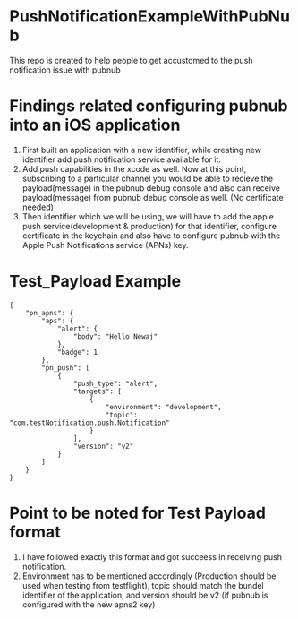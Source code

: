 # PushNotificationExampleWithPubNub
This repo is created to help people to get accustomed to the push notification issue with pubnub

# Findings related configuring pubnub into an iOS application

1. First built an application with a new identifier, while creating new identifier add push notification service available for it.
2. Add push capabilities in the xcode as well. Now at this point, subscribing to a particular channel you would be able to recieve the payload(message) in the pubnub debug console and also can receive payload(message) from pubnub debug console as well. (No certificate needed)
3. Then identifier which we will be using, we will have to add the apple push service(development & production) for that identifier, configure certificate in the keychain and also have to configure pubnub with the  Apple Push Notifications service (APNs) key.


  
# Test_Payload Example
```
{
	"pn_apns": {
		"aps": {
			"alert": {
				"body": "Hello Newaj"
			},
			"badge": 1
		},
		"pn_push": [
			{
				"push_type": "alert",
				"targets": [
					{
						"environment": "development",
						"topic": "com.testNotification.push.Notification"
					}
				],
				"version": "v2"
			}
		]
	}
}
```
# Point to be noted for Test Payload format

1. I have followed exactly this format and got succeess in receiving push notification.
2. Environment has to be mentioned accordingly (Production should be used when testing from testflight), topic should match the bundel identifier of the application, and version should be v2 (if pubnub is configured with the new apns2 key)


